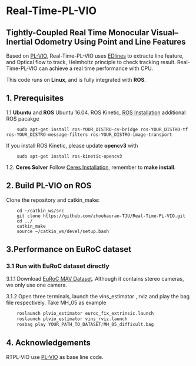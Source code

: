 # Real-Time-PL-VIO
##  Tightly-Coupled Real Time Monocular Visual–Inertial Odometry Using Point and Line Features

Based on [PL-VIO](https://github.com/HeYijia/PL-VIO), Real-Time-PL-VIO uses [EDlines](https://github.com/CihanTopal/ED_Lib) to extracte line feature, and Optical flow to track, Helmholtz principle to check tracking result. Real-Time-PL-VIO can achieve a real time performance with CPU.

This code runs on **Linux**, and is fully integrated with **ROS**. 

## 1. Prerequisites
1.1 **Ubuntu** and **ROS**
Ubuntu 16.04. ROS Kinetic, [ROS Installation](http://wiki.ros.org/indigo/Installation/Ubuntu)
additional ROS pacakge

```
	sudo apt-get install ros-YOUR_DISTRO-cv-bridge ros-YOUR_DISTRO-tf ros-YOUR_DISTRO-message-filters ros-YOUR_DISTRO-image-transport
```
If you install ROS Kinetic, please update **opencv3** with 
```
    sudo apt-get install ros-kinetic-opencv3
```

1.2. **Ceres Solver**
Follow [Ceres Installation](http://ceres-solver.org/installation.html), remember to **make install**.

## 2. Build PL-VIO on ROS
Clone the repository and catkin_make:
```
    cd ~/catkin_ws/src
    git clone https://github.com/zhouhaoran-TJU/Real-Time-PL-VIO.git
    cd ../
    catkin_make
    source ~/catkin_ws/devel/setup.bash
```

## 3.Performance on EuRoC dataset

### 3.1 Run with EuRoC dataset directly
3.1.1 Download [EuRoC MAV Dataset](http://projects.asl.ethz.ch/datasets/doku.php?id=kmavvisualinertialdatasets). Although it contains stereo cameras, we only use one camera.

3.1.2 Open three terminals, launch the vins_estimator , rviz and play the bag file respectively. Take MH_05 as example

```c++
    roslaunch plvio_estimator euroc_fix_extrinsic.launch 
    roslaunch plvio_estimator vins_rviz.launch 
    rosbag play YOUR_PATH_TO_DATASET/MH_05_difficult.bag 
```

## 4. Acknowledgements

RTPL-VIO use [PL-VIO](https://github.com/HeYijia/PL-VIO) as base line code.

